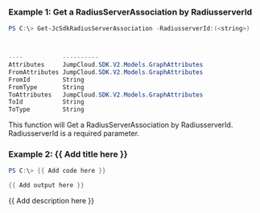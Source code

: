 ### Example 1: Get a RadiusServerAssociation by RadiusserverId
```powershell
PS C:\> Get-JcSdkRadiusServerAssociation -RadiusserverId:(<string>)



----           ----------
Attributes     JumpCloud.SDK.V2.Models.GraphAttributes
FromAttributes JumpCloud.SDK.V2.Models.GraphAttributes
FromId         String
FromType       String
ToAttributes   JumpCloud.SDK.V2.Models.GraphAttributes
ToId           String
ToType         String


```

This function will Get a RadiusServerAssociation by RadiusserverId. RadiusserverId is a required parameter.

### Example 2: {{ Add title here }}
```powershell
PS C:\> {{ Add code here }}

{{ Add output here }}
```

{{ Add description here }}

